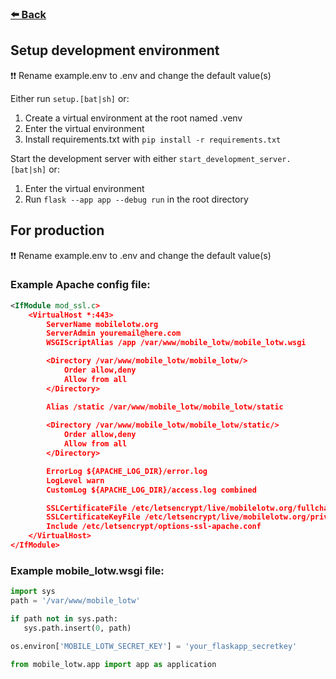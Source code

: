 ### [⬅️ Back ](/README.md)

## Setup development environment

❗❗ Rename example.env to .env and change the default value(s) 

Either run ```setup.[bat|sh]``` or:
1. Create a virtual environment at the root named .venv 
2. Enter the virtual environment
3. Install requirements.txt with ```pip install -r requirements.txt```

Start the development server with either 
```start_development_server.[bat|sh]``` or:
1. Enter the virtual environment
2. Run ```flask --app app --debug run``` in the root directory  

## For production

❗❗ Rename example.env to .env and change the default value(s) 

### Example Apache config file:

```xml
<IfModule mod_ssl.c>
	<VirtualHost *:443>
		ServerName mobilelotw.org
		ServerAdmin youremail@here.com
		WSGIScriptAlias /app /var/www/mobile_lotw/mobile_lotw.wsgi

		<Directory /var/www/mobile_lotw/mobile_lotw/>
			Order allow,deny
			Allow from all
		</Directory>

		Alias /static /var/www/mobile_lotw/mobile_lotw/static
		
		<Directory /var/www/mobile_lotw/mobile_lotw/static/>
			Order allow,deny
			Allow from all
		</Directory>

		ErrorLog ${APACHE_LOG_DIR}/error.log
		LogLevel warn
		CustomLog ${APACHE_LOG_DIR}/access.log combined

		SSLCertificateFile /etc/letsencrypt/live/mobilelotw.org/fullchain.pem
		SSLCertificateKeyFile /etc/letsencrypt/live/mobilelotw.org/privkey.pem
		Include /etc/letsencrypt/options-ssl-apache.conf
	</VirtualHost>
</IfModule>
```

### Example mobile_lotw.wsgi file:

```py
import sys
path = '/var/www/mobile_lotw'

if path not in sys.path:
   sys.path.insert(0, path)

os.environ['MOBILE_LOTW_SECRET_KEY'] = 'your_flaskapp_secretkey'

from mobile_lotw.app import app as application
```